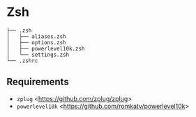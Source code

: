 # Zsh

    ├── .zsh
    │   ├── aliases.zsh
    │   ├── options.zsh
    │   ├── powerlevel10k.zsh
    │   └── settings.zsh
    └── .zshrc

## Requirements

- `zplug` <<https://github.com/zplug/zplug>>
- `powerlevel10k` <<https://github.com/romkatv/powerlevel10k>>
